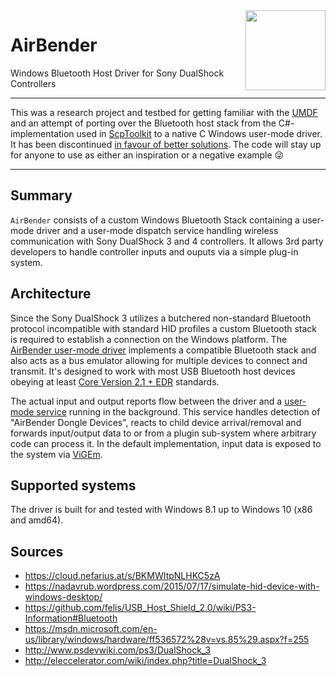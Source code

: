 <img src="AirBender/AirBender.png" height="128px" align="right" />

# AirBender
Windows Bluetooth Host Driver for Sony DualShock Controllers

---

This was a research project and testbed for getting familiar with the [UMDF](https://docs.microsoft.com/en-us/windows-hardware/drivers/wdf/getting-started-with-umdf-version-2) and an attempt of porting over the Bluetooth host stack from the C#-implementation used in [ScpToolkit](https://github.com/nefarius/ScpToolkit) to a native C Windows user-mode driver. It has been discontinued [in favour of better solutions](https://forums.vigem.org/topic/242/bluetooth-filter-driver-for-ds3-compatibility-research-notes). The code will stay up for anyone to use as either an inspiration or a negative example 😜

---

## Summary
`AirBender` consists of a custom Windows Bluetooth Stack containing a user-mode driver and a user-mode dispatch service handling wireless communication with Sony DualShock 3 and 4 controllers. It allows 3rd party developers to handle controller inputs and ouputs via a simple plug-in system.

## Architecture
Since the Sony DualShock 3 utilizes a butchered non-standard Bluetooth protocol incompatible with standard HID profiles a custom Bluetooth stack is required to establish a connection on the Windows platform. The [AirBender user-mode driver](../../tree/master/AirBender) implements a compatible Bluetooth stack and also acts as a bus emulator allowing for multiple devices to connect and transmit. It's designed to work with most USB Bluetooth host devices obeying at least [Core Version 2.1 + EDR](https://www.bluetooth.com/specifications/bluetooth-core-specification/legacy-specifications) standards.

The actual input and output reports flow between the driver and a [user-mode service](https://github.com/nefarius/Shibari) running in the background. This service handles detection of "AirBender Dongle Devices", reacts to child device arrival/removal and forwards input/output data to or from a plugin sub-system where arbitrary code can process it. In the default implementation, input data is exposed to the system via [ViGEm](https://github.com/nefarius/ViGEmBus).

## Supported systems
The driver is built for and tested with Windows 8.1 up to Windows 10 (x86 and amd64).

## Sources
 * https://cloud.nefarius.at/s/BKMWItpNLHKC5zA
 * https://nadavrub.wordpress.com/2015/07/17/simulate-hid-device-with-windows-desktop/
 * https://github.com/felis/USB_Host_Shield_2.0/wiki/PS3-Information#Bluetooth
 * https://msdn.microsoft.com/en-us/library/windows/hardware/ff536572%28v=vs.85%29.aspx?f=255
 * http://www.psdevwiki.com/ps3/DualShock_3
 * http://eleccelerator.com/wiki/index.php?title=DualShock_3
